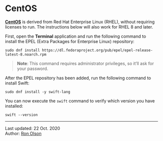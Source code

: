 # CentOS

[**CentOS**](https://centos.org) is derived from Red Hat Enterprise Linux (RHEL), without requiring licenses to run. The instructions below will also work for RHEL 8 and later.

First, open the **Terminal** application and run the following command to install the EPEL (Extra Packages for Enterprise Linux) repository:

```
sudo dnf install https://dl.fedoraproject.org/pub/epel/epel-release-latest-8.noarch.rpm
```

> **Note**: This command requires administrator privileges, so it’ll ask for your password.

After the EPEL repository has been added, run the following command to install Swift:

```
sudo dnf install -y swift-lang
```

You can now execute the `swift` command to verify which version you have installed:

```
swift --version
```

---

Last updated: 22 Oct. 2020 \
Author: [Ron Olson](https://github.com/tachoknight)
